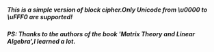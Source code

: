 ##### This is a simple version of block cipher.Only Unicode from \u0000 to \uFFF0 are supported!


##### PS: Thanks to the authors of the book '*Matrix Theory and Linear Algebra*',I learned a lot.
